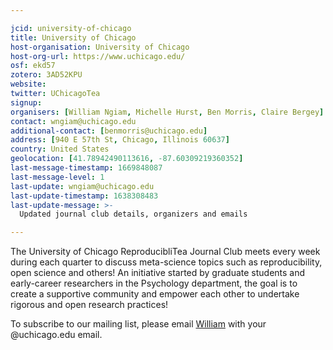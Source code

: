 ```yaml
---

jcid: university-of-chicago
title: University of Chicago
host-organisation: University of Chicago
host-org-url: https://www.uchicago.edu/
osf: ekd57
zotero: 3AD52KPU
website: 
twitter: UChicagoTea
signup: 
organisers: [William Ngiam, Michelle Hurst, Ben Morris, Claire Bergey]
contact: wngiam@uchicago.edu
additional-contact: [benmorris@uchicago.edu]
address: [940 E 57th St, Chicago, Illinois 60637]
country: United States
geolocation: [41.78942490113616, -87.60309219360352]
last-message-timestamp: 1669848087
last-message-level: 1
last-update: wngiam@uchicago.edu
last-update-timestamp: 1638308483
last-update-message: >-
  Updated journal club details, organizers and emails

---
```


The University of Chicago ReproducibliTea Journal Club meets every week during each quarter to discuss meta-science topics such as reproducibility, open science and others! An initiative started by graduate students and early-career researchers in the Psychology department, the goal is to create a supportive community and empower each other to undertake rigorous and open research practices!

To subscribe to our mailing list, please email [William](mailto:wngiam@uchicago.edu) with your @uchicago.edu email.
